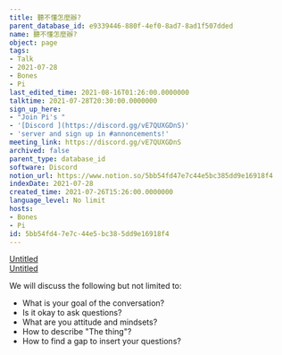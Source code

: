 ```yaml
---
title: 聽不懂怎麼辦?
parent_database_id: e9339446-880f-4ef0-8ad7-8ad1f507dded
name: 聽不懂怎麼辦?
object: page
tags:
- Talk
- 2021-07-28
- Bones
- Pi
last_edited_time: 2021-08-16T01:26:00.0000000
talktime: 2021-07-28T20:30:00.0000000
sign_up_here:
- "Join Pi's "
- '[Discord ](https://discord.gg/vE7QUXGDnS)'
- 'server and sign up in #annoncements!'
meeting_link: https://discord.gg/vE7QUXGDnS
archived: false
parent_type: database_id
software: Discord
notion_url: https://www.notion.so/5bb54fd47e7c44e5bc385dd9e16918f4
indexDate: 2021-07-28
created_time: 2021-07-26T15:26:00.0000000
language_level: No limit
hosts:
- Bones
- Pi
id: 5bb54fd4-7e7c-44e5-bc38-5dd9e16918f4
---
```




[Untitled](https://www.notion.so/12c4a9e645d54aefa860b5f927a0b220)   
[Untitled](https://www.notion.so/482e61b02b9c4456b2b4fe86bb7544c6)   


We will discuss the following but not limited to:
   - What is your goal of the conversation?
   - Is it okay to ask questions?
   - What are you attitude and mindsets?
   - How to describe "The thing"?
   - How to find a gap to insert your questions?






